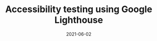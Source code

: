 ---
categories:
- Accessibility
- Tools
date: '2021-06-02'
tags:
- accessibility
- tools
title: Accessibility testing using Google Lighthouse
---